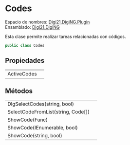 # Codes

Espacio de nombres: [Digi21.DigiNG.Plugin](../../)  
Ensamblado: [Digi21.DigiNG](../../../digi21.diging/)

Esta clase permite realizar tareas relacionadas con códigos.

```csharp
public class Codes
```

## Propiedades

|  |  |
| :--- | :--- |
| ActiveCodes |  |

## Métodos

|  |  |
| :--- | :--- |
| DlgSelectCodes\(string, bool\) |  |
| SelectCodeFromList\(string, Code\[\]\) |  |
| ShowCode\(Func\) |  |
| ShowCode\(IEnumerable, bool\) |  |
| ShowCode\(string, bool\) |  |

